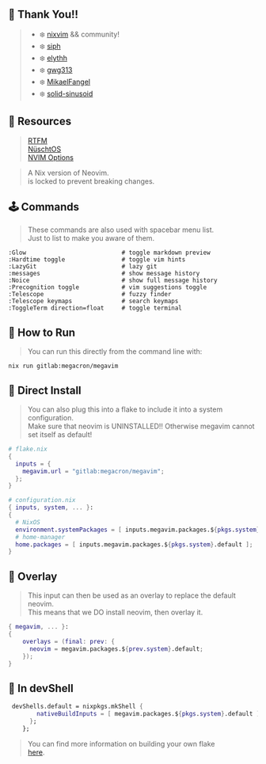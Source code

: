 ## :punch: Thank You!!
> * :snowflake: [nixvim](https://github.com/nix-community/nixvim) && community!  
> * :snowflake: [siph](https://github.com/siph/nixvim-flake)  
> * :snowflake: [elythh](https://github.com/elythh/nixvim/tree/main)  
> * :snowflake: [gwg313](https://github.com/gwg313/nvim-nix/tree/main/config)  
> * :snowflake: [MikaelFangel](https://github.com/MikaelFangel/nixvim-config/blob/main/README.md)  
> * :snowflake: [solid-sinusoid](https://github.com/solid-sinusoid/nixvim-config/tree/main)  

## :book: Resources
> [RTFM](https://nix-community.github.io/nixvim/)  
> [NüschtOS](https://nix-community.github.io/nixvim/search/)  
> [NVIM Options](https://neovim.io/doc/user/options.html#)  

> A Nix version of Neovim.  
> <nixvim> is locked to prevent breaking changes.  
## :joystick: Commands
> These commands are also used with spacebar menu list.  
> Just to list to make you aware of them.  
```vim
:Glow                           # toggle markdown preview
:Hardtime toggle                # toggle vim hints
:LazyGit                        # lazy git
:messages                       # show message history
:Noice                          # show full message history
:Precognition toggle            # vim suggestions toggle
:Telescope                      # fuzzy finder
:Telescope keymaps              # search keymaps
:ToggleTerm direction=float     # toggle terminal
```

## :nut_and_bolt: How to Run
> You can run this directly from the command line with:  
```shell
nix run gitlab:megacron/megavim
```

## :floppy_disk: Direct Install
> You can also plug this into a flake to include it into a system configuration.  
> Make sure that neovim is UNINSTALLED!!  Otherwise megavim cannot set itself as default!  
```nix
# flake.nix
{
  inputs = {
    megavim.url = "gitlab:megacron/megavim";
  };
}
```
```nix
# configuration.nix
{ inputs, system, ... }:
{
  # NixOS
  environment.systemPackages = [ inputs.megavim.packages.${pkgs.system}.default ];
  # home-manager
  home.packages = [ inputs.megavim.packages.${pkgs.system}.default ];
}
```

## :pushpin: Overlay
> This input can then be used as an overlay to replace the default neovim.  
> This means that we DO install neovim, then overlay it.  
```nix
{ megavim, ... }:
{
    overlays = (final: prev: {
      neovim = megavim.packages.${prev.system}.default;
    });
}
```

## :crystal_ball: In devShell
```nix
 devShells.default = nixpkgs.mkShell {
        nativeBuildInputs = [ megavim.packages.${pkgs.system}.default ];
      };
    };
```
> You can find more information on building your own flake  
[here](https://gist.github.com/siph/288b7c6b5f68a1902d28aebc95fde4c5).  

